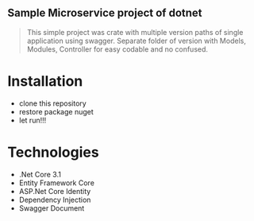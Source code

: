 ## Sample Microservice project of dotnet
> This simple project was crate with multiple version paths of single application using swagger. Separate folder of version with Models, Modules, Controller for easy codable and no confused.

# Installation
- clone this repository
- restore package nuget
- let run!!!

# Technologies
- .Net Core 3.1
- Entity Framework Core
- ASP.Net Core Identity
- Dependency Injection
- Swagger Document
